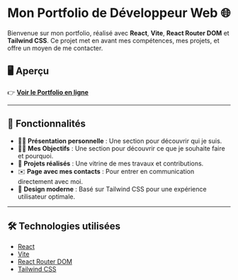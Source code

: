 # Mon Portfolio de Développeur Web 🌐

Bienvenue sur mon portfolio, réalisé avec **React**, **Vite**, **React Router DOM** et **Tailwind CSS**. Ce projet met en avant mes compétences, mes projets, et offre un moyen de me contacter.

## 🖥️ Aperçu

👉 **[Voir le Portfolio en ligne](https://corentinlartigue.github.io/MonPortolio/)**

---

## 🚀 Fonctionnalités

- 🧑‍💻 **Présentation personnelle** : Une section pour découvrir qui je suis.
- 🧑‍💻 **Mes Objectifs** : Une section pour découvrir ce que je souhaite faire et pourquoi.
- 💼 **Projets réalisés** : Une vitrine de mes travaux et contributions.
- ✉️ **Page avec mes contacts** : Pour entrer en communication directement avec moi.
- 🌈 **Design moderne** : Basé sur Tailwind CSS pour une expérience utilisateur optimale.

---

## 🛠️ Technologies utilisées

- [React](https://reactjs.org/)
- [Vite](https://vitejs.dev/)
- [React Router DOM](https://reactrouter.com/)
- [Tailwind CSS](https://tailwindcss.com/)




